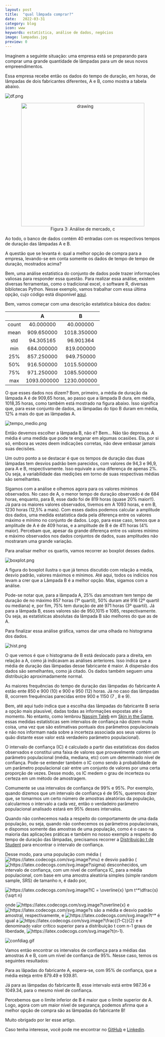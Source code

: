 ```yaml
---
layout: post
title:  "qual lâmpada comprar?"
date:   2022-03-31 
category: blog
icon: www
keywords: estatística, análise de dados, negócios
image: lampadas.jpg
preview: 0
---
```


Imaginem a seguinte situação: uma empresa está se preparando para comprar uma grande quantidade de lâmpadas para um de seus novos empreendimentos. 

Essa empresa recebe então os dados do tempo de duração, em horas,  de lâmpadas de dois fabricantes diferentes, A e B, como mostra a tabela abaixo. 

![df.png](https://github.com/gallileugenesis/qual_lampada_comprar/blob/main/figuras/df.png?raw=true,style=centerme)

<p align="center">
<img src="https://github.com/gallileugenesis/qual_lampada_comprar/blob/main/figuras/df.png?raw=true,style=centerme" alt="drawing" width="400"/>
<br> 
Figura 3: Análise de mercado, c  
</p>

Ao todo, o banco de dados contém 40 entradas com os respectivos tempos de duração das lâmpadas A e B. 

A questão que se levanta é: qual a melhor opção de compra para a empresa, levando-se em conta somente os dados de tempo de tempo de duração, mostrados acima?

Bem, uma análise estatística do conjunto de dados pode trazer informações valiosas para responder essa questão.  Para realizar essa análise, existem diversas ferramentas, como o tradicional excel, o software R, diversas bibliotecas Python. Nesse exemplo, vamos trabalhar com essa última opção, cujo código está disponível [aqui](https://github.com/gallileugenesis/qual_lampada_comprar). 

Bem, vamos começar com uma descrição estatística básica dos dados:

|       |      A      |      B      |
| :---: | :---------: | :---------: |
| count |  40.000000  |  40.000000  |
| mean  | 909.650000  | 1018.350000 |
|  std  |  94.305165  |  96.901364  |
|  min  | 684.000000  | 819.000000  |
|  25%  | 857.250000  | 949.750000  |
|  50%  | 916.500000  | 1015.500000 |
|  75%  | 971.250000  | 1085.500000 |
|  max  | 1093.000000 | 1230.000000 |

O que esses dados nos dizem? Bom, primeiro, a média de duração da lâmpada A é de 909,65 horas, ao passo que a lâmpada B dura, em média, 1018,35 horas, como também está mostrado na figura abaixo. Isso significa que, para esse conjunto de dados,  as lâmpadas do tipo B duram em média, 12% a mais do que as lâmpadas A.  

![tempo_medio.png](https://github.com/gallileugenesis/qual_lampada_comprar/blob/main/figuras/tempo_medio.png?raw=truestyle=centerme)

Então devemos escolher a lâmpada B, não é? Bem... Não tão depressa. A média é uma medida que pode te enganar em algumas ocasiões. Ela, por si só, embora as vezes deem indicações corretas, não deve embasar jamais suas decisões.

Um outro ponto a se destacar é que os tempos de duração das duas lâmpadas tem desvios padrão bem parecidos, com valores de 94,3 e 96,9, para A e B, respectivamente. Isso equivale a uma diferença de apenas 2%. Ou seja, a variabilidade das medições em torno de suas respectivas médias são semelhantes. 

Sigamos com a análise e olhemos agora para os valores mínimos observados. No caso de A, o menor tempo de duração observado é de 684 horas, enquanto, para B, esse dado foi de 819 horas (quase 20% maior!!). Já para os maiores valores observados, tivemos em A 1093 horas, e em B, 1230 horas (12,5% a mais). Com esses dados podemos calcular a amplitude dos dados, uma medida estatística dada pela diferença entre os valores máximo e mínimo no conjunto de dados. Logo, para esse caso, temos que a amplitude de A é de 409 horas, e a amplitude de B é de 411 horas (4% maior). Percebam que, apesar da grande diferença entre os valores mínimo e máximo observados nos dados conjuntos de dados, suas amplitudes não mostraram uma grande variação. 

Para analisar melhor os quartis, vamos recorrer ao boxplot desses dados.

![boxplot.png](https://github.com/gallileugenesis/qual_lampada_comprar/blob/main/figuras/boxplot.png?raw=truestyle=centerme)

A figura do boxplot ilustra o que já temos discutido com relação a média, desvio padrão, valores máximos e mínimos. Até aqui, todos os indícios nos levam a crer que a Lâmpada B é a melhor opção. Mas, sigamos com a análise.

Pode-se notar que, para a lâmpada A, 25% das amostram tem tempo de duração de no máximo 857 horas (1º quartil), 50% duram até 916 (2º quartil ou mediana) e, por fim, 75% tem duração de até 971 horas (3º quartil). Já para a lâmpada B, esses valores são de 950,1015 e 1085, respectivamente. Ou seja, as estatísticas absolutas da lâmpada B são melhores do que as de A. 

Para finalizar essa análise gráfica, vamos dar uma olhada no histograma dos dados. 

![hist.png](https://github.com/gallileugenesis/qual_lampada_comprar/blob/main/figuras/hist.png?raw=truestyle=centerme)

O que vemos é que o histograma de B está deslocado para a direita, em relação a A, como já indicavam as análises anteriores. Isso indica que a média de duração das lâmpadas desse fabricante é maior. A dispersão dos dados são semelhantes, como já citado. Os dados também seguem uma distribuição aproximadamente normal. 

As  maiores frequências do tempo de duração das lâmpadas do fabricante A estão ente 850 e 900 (10) e 900 e 950 (12) horas. Já no caso das lâmpadas B, ocorrem frequências parecidas entre 900 e 1150 (7 , 8 e 9). 

Bem, até aqui tudo indica que a escolha das lâmpadas do fabricante B seria a opção mais plausível, dadas todas as informações expostas até o momento. No entanto, como lembrou [Nassim Taleb](https://en.wikipedia.org/wiki/Nassim_Nicholas_Taleb) em [Skin in the Game](https://www.amazon.com.br/Skin-Game-Hidden-Asymmetries-English-ebook/dp/B075HYVP7C/ref=sr_1_1?__mk_pt_BR=%C3%85M%C3%85%C5%BD%C3%95%C3%91&crid=23MXAOK3O8NFO&keywords=Skin+in+the+Game&qid=1648564544&s=digital-text&sprefix=%2Cdigital-text%2C244&sr=1-1), essas medidas estatísticas sem intervalos de confiança não dizem muita coisa, uma vez que são estimativas pontuais dos parâmetros populacionais e não nos informam nada sobre a incerteza associada aos seus valores (o quão distante esse valor está verdadeiro parâmetro populacional). 

O intervalo de confiança (IC) é calculado a partir das estatísticas dos dados observados e constitui uma faixa de valores que provavelmente contém um parâmetro populacional (média, mediana, etc) com um determinado nível de confiança. Pode-se entender também o IC como sendo à probabilidade de um parâmetro populacional cair entre um conjunto de valores por uma certa proporção de vezes. Desse modo, os IC medem o grau de incerteza ou certeza em um método de amostragem.

Comumente se usa intervalos de confiança de 99% e 95%.  Por exemplo, quando dizemos que um intervalo de confiança é de 95%, queremos dizer que, se tomarmos um certo número de amostras aleatórias da população, calcularmos o intervalo a cada vez, então o verdadeiro parâmetro populacional analisado estará em 95% desses intervalos.

Quando não conhecemos nada a respeito do comportamento de uma dada população, ou seja, quando não conhecemos os parâmetros populacionais, e dispomos somente das amostras de uma população, como é o caso na maioria das aplicações práticas e também no nosso exemplo a respeito do tempo de duração das lâmpadas, precisamos recorrer a   [Distribuição t de Student](https://pt.wikipedia.org/wiki/Distribuição_t_de_Student) para encontrar o intervalo de confiança. 

Desse modo, para uma população com média  (<img src="https://latex.codecogs.com/svg.image?\mu" title="https://latex.codecogs.com/svg.image?\mu" />)  e desvio padrão  (<img src="https://latex.codecogs.com/svg.image?\sigma" title="https://latex.codecogs.com/svg.image?\sigma" />)  desconhecidos, um intervalo de confiança, com um nível de confiança IC, para a média populacional, com base em uma amostra aleatória simples (simple random sample, SRS) de tamanho n, é dado por,


<img src="https://latex.codecogs.com/svg.image?IC&space;=&space;\overline{x}&space;\pm&space;t^*\dfrac{s}{\sqrt&space;n}" title="https://latex.codecogs.com/svg.image?IC = \overline{x} \pm t^*\dfrac{s}{\sqrt n}" />


onde  <img src="https://latex.codecogs.com/svg.image?\overline{x}" title="https://latex.codecogs.com/svg.image?\overline{x}" />  e  <img src="https://latex.codecogs.com/svg.image?s" title="https://latex.codecogs.com/svg.image?s" />  são a média e desvio padrão amostral, respectivamente, e  <img src="https://latex.codecogs.com/svg.image?t^*" title="https://latex.codecogs.com/svg.image?t^*" /> é igual a  <img src="https://latex.codecogs.com/svg.image?\frac{(1-C)}{2}" title="https://latex.codecogs.com/svg.image?\frac{(1-C)}{2}" />  e é denominado valor crítico superior para a distribuição t com n-1 graus de liberdade,  <img src="https://latex.codecogs.com/svg.image?t(n-1)" title="https://latex.codecogs.com/svg.image?t(n-1)" />.

![confdiag.gif](https://github.com/gallileugenesis/qual_lampada_comprar/blob/main/figuras/confdiag.gif?raw=true)

Vamos então encontrar os intervalos de confiança para a médias das amostras A e B,  com um nível de confiança de 95%. Nesse caso, temos os seguintes resultados:

Para as lâpadas do fabricante A, espera-se, com 95% de confiança, que a média esteja entre 879.49 e 939.81.

Já para as lâmpadas do fabricante B, esse intervalo está entre 987.36 e 1049.34, para o mesmo nível de confiança.

Percebemos que o limite inferior de B é maior que o limite superior de A. Logo, agora com um maior nível de segurança, podemos afirma que a melhor opção de compra são as lâmpadas do fabricante B!

Muito obrigado por ler esse artigo. 

Caso tenha interesse, você pode me encontrar no [GitHub](https://github.com/gallileugenesis) e [Linkedin](https://www.linkedin.com/in/gallileugenesis/).

